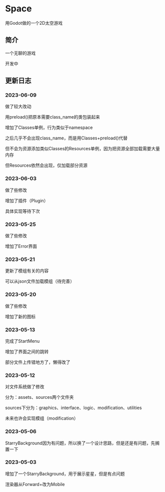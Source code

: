 # Space

用Godot做的一个2D太空游戏

## 简介

一个无聊的游戏

开发中

## 更新日志

### 2023-06-09

做了较大改动

用preload()把原本需要class_name的类包装起来

增加了Classes单例，行为类似于namespace

之后几乎不会出现class_name，而是用Classes+preload()代替

但不会为资源添加类似Classes的Resources单例，因为把资源全部加载需要大量内存

但Resources依然会出现，仅加载部分资源

### 2023-06-03

做了些修改

增加了插件（Plugin）

具体实现等待下次

### 2023-05-25

做了些修改

增加了Error界面

### 2023-05-21

更新了模组有关的内容

可以从json文件加载模组（待完善）

### 2023-05-20

做了些修改

增加了新的图标

### 2023-05-13

完成了StartMenu

增加了界面之间的跳转

部分文件上传错地方了，懒得改了

### 2023-05-12

对文件系统做了修改

分为：assets、sources两个文件夹

sources下分为：graphics、interface、logic、modification、utilities

未来也许会实现模组（modification）

### 2023-05-06

StarryBackground因为有问题，所以换了一个设计思路，但是还是有问题，先搁置一下

### 2023-05-03

增加了一个StarryBackground，用于展示星星，但是有点问题

渲染器从Forward+改为Mobile
